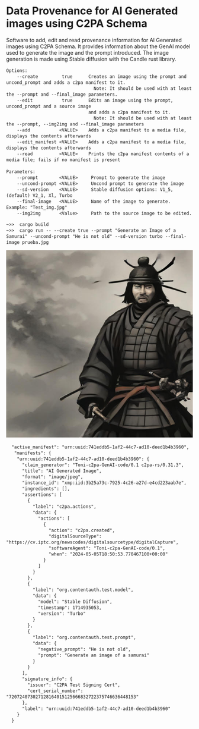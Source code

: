 # Data Provenance for AI Generated images using C2PA Schema

Software to add, edit and read provenance information for AI Generated images using C2PA Schema. It provides information about the GenAI model used to generate the image and the prompt introduced. The image generation is made using Stable diffusion with the Candle rust library.

    Options:
        --create         true      Creates an image using the prompt and uncond_prompt and adds a c2pa manifest to it. 
                                     Note: It should be used with at least the --prompt and --final_image parameters.
        --edit           true      Edits an image using the prompt, uncond_prompt and a source image 
                                   and adds a c2pa manifest to it. 
                                     Note: It should be used with at least the --prompt, --img2img and --final_image parameters
        --add           <VALUE>    Adds a c2pa manifest to a media file, displays the contents afterwards
        --edit_manifest <VALUE>    Adds a c2pa manifest to a media file, displays the contents afterwards
        --read          <VALUE>    Prints the c2pa manifest contents of a media file; fails if no manifest is present
    
    Parameters:
        --prompt        <VALUE>     Prompt to generate the image
        --uncond-prompt <VALUE>     Uncond prompt to generate the image
        --sd-version    <VALUE>     Stable diffusion options: V1_5, (default) V2_1, Xl, Turbo
        --final-image   <VALUE>     Name of the image to generate. Example: "Test_img.jpg"
        --img2img       <Value>     Path to the source image to be edited. 

```console
~>>  cargo build
~>>  cargo run -- --create true --prompt "Generate an Image of a Samurai" --uncond-prompt "He is not old" --sd-version turbo --final-image prueba.jpg
```

![Samurai image generated](https://github.com/Shovar/TFM_C2PA_AIGen_Img/blob/main/prueba.jpg?raw=true)
```console
  "active_manifest": "urn:uuid:741eddb5-1af2-44c7-ad10-deed1b4b3960",
   "manifests": {
    "urn:uuid:741eddb5-1af2-44c7-ad10-deed1b4b3960": {
      "claim_generator": "Toni-c2pa-GenAI-code/0.1 c2pa-rs/0.31.3",
      "title": "AI Generated Image",
      "format": "image/jpeg",
      "instance_id": "xmp:iid:3b25a73c-7925-4c26-a27d-e4cd223aab7e",
      "ingredients": [],
      "assertions": [
        {
          "label": "c2pa.actions",
          "data": {
            "actions": [
              {
                "action": "c2pa.created",
                "digitalSourceType": "https://cv.iptc.org/newscodes/digitalsourcetype/digitalCapture",
                "softwareAgent": "Toni-c2pa-GenAI-code/0.1",
                "when": "2024-05-05T18:50:53.770467100+00:00"
              }
            ]
          }
        },
        {
          "label": "org.contentauth.test.model",
          "data": {
            "model": "Stable Diffusion",
            "timestamp": 1714935053,
            "version": "Turbo"
          }
        },
        {
          "label": "org.contentauth.test.prompt",
          "data": {
            "negative_prompt": "He is not old",
            "prompt": "Generate an image of a samurai"
          }
        }
      ],
      "signature_info": {
        "issuer": "C2PA Test Signing Cert",
        "cert_serial_number": "720724073027128164015125666832722375746636448153"
      },
      "label": "urn:uuid:741eddb5-1af2-44c7-ad10-deed1b4b3960"
    }
  }
```


